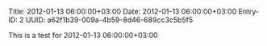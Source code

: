 Title: 2012-01-13 06:00:00+03:00
Date: 2012-01-13 06:00:00+03:00
Entry-ID: 2
UUID: a62f1b39-009a-4b59-8d46-689cc3c5b5f5

This is a test for 2012-01-13 06:00:00+03:00
